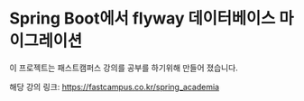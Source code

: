 # Spring Boot에서 flyway 데이터베이스 마이그레이션

이 프로젝트는 패스트캠퍼스 강의를 공부를 하기위해 만들어 졌습니다. 

해당 강의 링크: https://fastcampus.co.kr/spring_academia